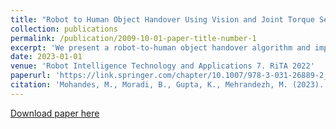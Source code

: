 ```yaml
---
title: "Robot to Human Object Handover Using Vision and Joint Torque Sensor Modalities"
collection: publications
permalink: /publication/2009-10-01-paper-title-number-1
excerpt: 'We present a robot-to-human object handover algorithm and implement it on a 7-DOF arm equipped with a 3-finger mechanical hand. The system performs a fully autonomous and robust object handover to a human receiver in real-time. Our algorithm relies on two complementary sensor modalities: joint torque sensors on the arm and an eye-in-hand RGB-D camera for sensor feedback. Our approach is entirely implicit, i.e., there is no explicit communication between the robot and the human receiver. Information obtained via the aforementioned sensor modalities are used as inputs to their related deep neural networks. While the torque sensor network detects the human receiver’s “intention” such as: pull, hold, or bump, the vision sensor network detects if the receiver’s fingers have wrapped around the object. Networks’ outputs are then fused, based on which a decision is made to either release the object or not. Despite substantive challenges in sensor feedback synchronization, object and human hand detection, our system achieves robust robot-to-human handover with 98% accuracy in our preliminary real experiments using human receivers.'
date: 2023-01-01
venue: 'Robot Intelligence Technology and Applications 7. RiTA 2022'
paperurl: 'https://link.springer.com/chapter/10.1007/978-3-031-26889-2_11'
citation: 'Mohandes, M., Moradi, B., Gupta, K., Mehrandezh, M. (2023). Robot to Human Object Handover Using Vision and Joint Torque Sensor Modalities. In: , et al. Robot Intelligence Technology and Applications 7. RiTA 2022. Lecture Notes in Networks and Systems, vol 642. Springer, Cham. https://doi.org/10.1007/978-3-031-26889-2_11'
---
```


[Download paper here](https://arxiv.org/pdf/2210.15085)